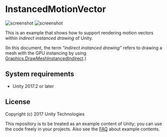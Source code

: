 InstancedMotionVector
=====================

![screenshot](https://i.imgur.com/QUcShdfm.png)
![screenshot](https://i.imgur.com/fpxRPrFm.png)

This is an example that shows how to support rendering motion vectors within
*indirect instanced drawing* of Unity.

(In this document, the term *"indirect instanced drawing"* refers to drawing a
mesh with the GPU instancing by using [Graphics.DrawMeshInstancedIndirect].)

[Graphics.DrawMeshInstancedIndirect]: https://docs.unity3d.com/ScriptReference/Graphics.DrawMeshInstancedIndirect.html

System requirements
-------------------

- Unity 2017.2 or later

License
-------

Copyright (c) 2017 Unity Technologies

This repository is to be treated as an example content of Unity; you can use
the code freely in your projects. Also see the [FAQ] about example contents.

[FAQ]: https://unity3d.com/unity/faq#faq-37863
